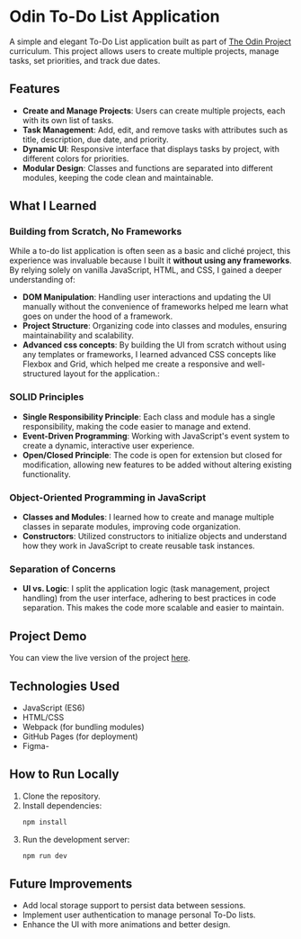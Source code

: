# Odin To-Do List Application

A simple and elegant To-Do List application built as part of [The Odin Project](https://www.theodinproject.com/) curriculum. This project allows users to create multiple projects, manage tasks, set priorities, and track due dates.

## Features
- **Create and Manage Projects**: Users can create multiple projects, each with its own list of tasks.
- **Task Management**: Add, edit, and remove tasks with attributes such as title, description, due date, and priority.
- **Dynamic UI**: Responsive interface that displays tasks by project, with different colors for priorities.
- **Modular Design**: Classes and functions are separated into different modules, keeping the code clean and maintainable.
  
## What I Learned

### Building from Scratch, No Frameworks
While a to-do list application is often seen as a basic and cliché project, this experience was invaluable because I built it **without using any frameworks**. By relying solely on vanilla JavaScript, HTML, and CSS, I gained a deeper understanding of:
- **DOM Manipulation**: Handling user interactions and updating the UI manually without the convenience of frameworks helped me learn what goes on under the hood of a framework.
- **Project Structure**: Organizing code into classes and modules, ensuring maintainability and scalability.
- **Advanced css concepts**: By building the UI from scratch without using any templates or frameworks, I learned advanced CSS concepts like Flexbox and Grid, which helped me create a responsive and well-structured layout for the application.: 

### SOLID Principles
- **Single Responsibility Principle**: Each class and module has a single responsibility, making the code easier to manage and extend.
- **Event-Driven Programming**: Working with JavaScript's event system to create a dynamic, interactive user experience.
- **Open/Closed Principle**: The code is open for extension but closed for modification, allowing new features to be added without altering existing functionality.

### Object-Oriented Programming in JavaScript
- **Classes and Modules**: I learned how to create and manage multiple classes in separate modules, improving code organization.
- **Constructors**: Utilized constructors to initialize objects and understand how they work in JavaScript to create reusable task instances.

### Separation of Concerns
- **UI vs. Logic**: I split the application logic (task management, project handling) from the user interface, adhering to best practices in code separation. This makes the code more scalable and easier to maintain.

## Project Demo
You can view the live version of the project [here](https://codedstrings.github.io/odin-ToDo/).

## Technologies Used
- JavaScript (ES6)
- HTML/CSS
- Webpack (for bundling modules)
- GitHub Pages (for deployment)
- Figma- 
## How to Run Locally

1. Clone the repository.
2. Install dependencies:
      ```bash
      npm install
      ```
3. Run the development server:
      ```bash
      npm run dev
      ```

## Future Improvements
- Add local storage support to persist data between sessions.
- Implement user authentication to manage personal To-Do lists.
- Enhance the UI with more animations and better design.


